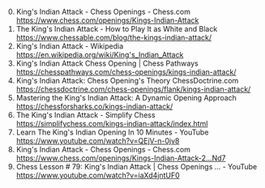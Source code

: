 0. King's Indian Attack - Chess Openings - Chess.com
https://www.chess.com/openings/Kings-Indian-Attack
1. The King's Indian Attack - How to Play It as White and Black
https://www.chessable.com/blog/the-kings-indian-attack/
2. King's Indian Attack - Wikipedia
https://en.wikipedia.org/wiki/King's_Indian_Attack
3. King's Indian Attack Chess Opening | Chess Pathways
https://chesspathways.com/chess-openings/kings-indian-attack/
4. King's Indian Attack: Chess Opening's Theory ChessDoctrine.com
https://chessdoctrine.com/chess-openings/flank/kings-indian-attack/
5. Mastering the King's Indian Attack: A Dynamic Opening Approach
https://chessforsharks.co/kings-indian-attack/
6. The King's Indian Attack - Simplify Chess
https://simplifychess.com/kings-indian-attack/index.html
7. Learn The King's Indian Opening In 10 Minutes - YouTube
https://www.youtube.com/watch?v=QEjV-n-0jv8
8. King's Indian Attack - Chess Openings - Chess.com
https://www.chess.com/openings/Kings-Indian-Attack-2...Nd7
9. Chess Lesson # 79: King's Indian Attack | Chess Openings ... - YouTube
https://www.youtube.com/watch?v=iaXd4jntUF0
